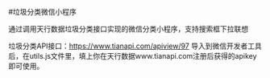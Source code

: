 #垃圾分类微信小程序

通过调用天行数据垃圾分类接口实现的微信分类小程序，支持搜索框下拉联想

垃圾分类API接口：https://www.tianapi.com/apiview/97
导入到微信开发者工具后，在utils.js文件里，填上你在天行数据www.tianapi.com注册后获得的apikey即可使用。
